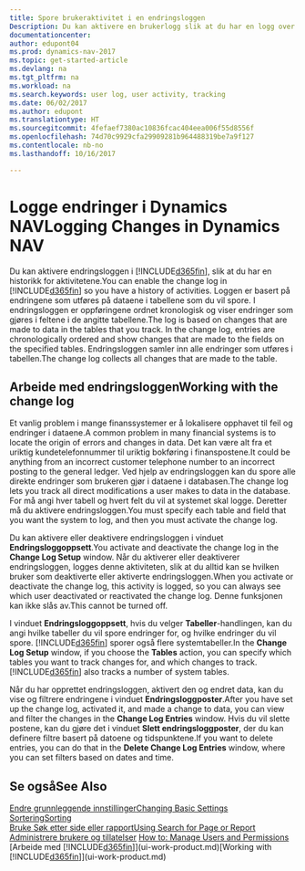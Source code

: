 ```yaml
---
title: Spore brukeraktivitet i en endringsloggen
Description: Du kan aktivere en brukerlogg slik at du har en logg over eventuelle endringer i data i sporede tabeller.
documentationcenter: 
author: edupont04
ms.prod: dynamics-nav-2017
ms.topic: get-started-article
ms.devlang: na
ms.tgt_pltfrm: na
ms.workload: na
ms.search.keywords: user log, user activity, tracking
ms.date: 06/02/2017
ms.author: edupont
ms.translationtype: HT
ms.sourcegitcommit: 4fefaef7380ac10836fcac404eea006f55d8556f
ms.openlocfilehash: 74d70c9929cfa29909281b964488319be7a9f127
ms.contentlocale: nb-no
ms.lasthandoff: 10/16/2017

---
```

# <a name="logging-changes-in-dynamics-nav"></a><span data-ttu-id="5891f-103">Logge endringer i Dynamics NAV</span><span class="sxs-lookup"><span data-stu-id="5891f-103">Logging Changes in Dynamics NAV</span></span>
<span data-ttu-id="5891f-104">Du kan aktivere endringsloggen i [!INCLUDE[d365fin](includes/d365fin_md.md)], slik at du har en historikk for aktivitetene.</span><span class="sxs-lookup"><span data-stu-id="5891f-104">You can enable the change log in [!INCLUDE[d365fin](includes/d365fin_md.md)] so you have a history of activities.</span></span> <span data-ttu-id="5891f-105">Loggen er basert på endringene som utføres på dataene i tabellene som du vil spore. I endringsloggen er oppføringene ordnet kronologisk og viser endringer som gjøres i feltene i de angitte tabellene.</span><span class="sxs-lookup"><span data-stu-id="5891f-105">The log is based on changes that are made to data in the tables that you track. In the change log, entries are chronologically ordered and show changes that are made to the fields on the specified tables.</span></span> <span data-ttu-id="5891f-106">Endringsloggen samler inn alle endringer som utføres i tabellen.</span><span class="sxs-lookup"><span data-stu-id="5891f-106">The change log collects all changes that are made to the table.</span></span>  

## <a name="working-with-the-change-log"></a><span data-ttu-id="5891f-107">Arbeide med endringsloggen</span><span class="sxs-lookup"><span data-stu-id="5891f-107">Working with the change log</span></span>
<span data-ttu-id="5891f-108">Et vanlig problem i mange finanssystemer er å lokalisere opphavet til feil og endringer i dataene.</span><span class="sxs-lookup"><span data-stu-id="5891f-108">A common problem in many financial systems is to locate the origin of errors and changes in data.</span></span> <span data-ttu-id="5891f-109">Det kan være alt fra et uriktig kundetelefonnummer til uriktig bokføring i finanspostene.</span><span class="sxs-lookup"><span data-stu-id="5891f-109">It could be anything from an incorrect customer telephone number to an incorrect posting to the general ledger.</span></span> <span data-ttu-id="5891f-110">Ved hjelp av endringsloggen kan du spore alle direkte endringer som brukeren gjør i dataene i databasen.</span><span class="sxs-lookup"><span data-stu-id="5891f-110">The change log lets you track all direct modifications a user makes to data in the database.</span></span> <span data-ttu-id="5891f-111">For må angi hver tabell og hvert felt du vil at systemet skal logge. Deretter må du aktivere endringsloggen.</span><span class="sxs-lookup"><span data-stu-id="5891f-111">You must specify each table and field that you want the system to log, and then you must activate the change log.</span></span>  

<span data-ttu-id="5891f-112">Du kan aktivere eller deaktivere endringsloggen i vinduet **Endringsloggoppsett**.</span><span class="sxs-lookup"><span data-stu-id="5891f-112">You activate and deactivate the change log in the **Change Log Setup** window.</span></span> <span data-ttu-id="5891f-113">Når du aktiverer eller deaktiverer endringsloggen, logges denne aktiviteten, slik at du alltid kan se hvilken bruker som deaktiverte eller aktiverte endringsloggen.</span><span class="sxs-lookup"><span data-stu-id="5891f-113">When you activate or deactivate the change log, this activity is logged, so you can always see which user deactivated or reactivated the change log.</span></span> <span data-ttu-id="5891f-114">Denne funksjonen kan ikke slås av.</span><span class="sxs-lookup"><span data-stu-id="5891f-114">This cannot be turned off.</span></span>  

<span data-ttu-id="5891f-115">I vinduet **Endringsloggoppsett**, hvis du velger **Tabeller**-handlingen, kan du angi hvilke tabeller du vil spore endringer for, og hvilke endringer du vil spore. [!INCLUDE[d365fin](includes/d365fin_md.md)] sporer også flere systemtabeller.</span><span class="sxs-lookup"><span data-stu-id="5891f-115">In the **Change Log Setup** window, if you choose the **Tables** action, you can specify which tables you want to track changes for, and which changes to track. [!INCLUDE[d365fin](includes/d365fin_md.md)] also tracks a number of system tables.</span></span>

<span data-ttu-id="5891f-116">Når du har opprettet endringsloggen, aktivert den og endret data, kan du vise og filtrere endringene i vinduet **Endringsloggposter**.</span><span class="sxs-lookup"><span data-stu-id="5891f-116">After you have set up the change log, activated it, and made a change to data, you can view and filter the changes in the **Change Log Entries** window.</span></span> <span data-ttu-id="5891f-117">Hvis du vil slette postene, kan du gjøre det i vinduet **Slett endringsloggposter**, der du kan definere filtre basert på datoene og tidspunktene.</span><span class="sxs-lookup"><span data-stu-id="5891f-117">If you want to delete entries, you can do that in the **Delete Change Log Entries** window, where you can set filters based on dates and time.</span></span>  

## <a name="see-also"></a><span data-ttu-id="5891f-118">Se også</span><span class="sxs-lookup"><span data-stu-id="5891f-118">See Also</span></span>
[<span data-ttu-id="5891f-119">Endre grunnleggende innstillinger</span><span class="sxs-lookup"><span data-stu-id="5891f-119">Changing Basic Settings</span></span>](ui-change-basic-settings.md)  
[<span data-ttu-id="5891f-120">Sortering</span><span class="sxs-lookup"><span data-stu-id="5891f-120">Sorting</span></span>](ui-sorting.md)  
[<span data-ttu-id="5891f-121">Bruke Søk etter side eller rapport</span><span class="sxs-lookup"><span data-stu-id="5891f-121">Using Search for Page or Report</span></span>](ui-search.md)  
<span data-ttu-id="5891f-122">[Administrere brukere og tillatelser](ui-how-users-permissions.md)  </span><span class="sxs-lookup"><span data-stu-id="5891f-122">[How to: Manage Users and Permissions](ui-how-users-permissions.md)  </span></span>  
<span data-ttu-id="5891f-123">[Arbeide med [!INCLUDE[d365fin](includes/d365fin_md.md)]](ui-work-product.md)</span><span class="sxs-lookup"><span data-stu-id="5891f-123">[Working with [!INCLUDE[d365fin](includes/d365fin_md.md)]](ui-work-product.md)</span></span>  

